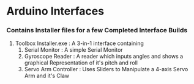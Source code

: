 # Arduino Interfaces
### Contains Installer files for a few Completed Interface Builds

1. Toolbox Installer.exe : A 3-in-1 interface containing
   1. Serial Monitor : A simple Serial Monitor
   2. Gyroscope Reader : A reader which inputs angles and shows a graphical Representation of it's pitch and roll
   3. Servo Arm Controller : Uses Sliders to Manipulate a 4-axis Servo Arm and it's Claw
